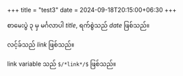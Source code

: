 +++
title = "test3"
date = 2024-09-18T20:15:00+06:30
+++

စာမေးပွဲ ၃ မှ မင်္ဂလာပါ $title$, ရက်စွဲသည် $date$ ဖြစ်သည်။

လင့်ခ်သည် $link$ ဖြစ်သည်။

link variable သည် `$/*link*/$` ဖြစ်သည်။